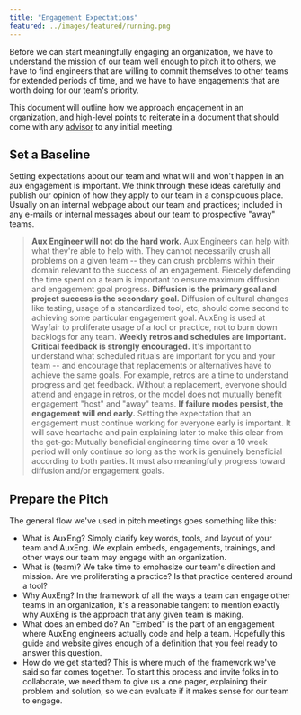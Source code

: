 ```yaml
---
title: "Engagement Expectations"
featured: ../images/featured/running.png
---
```


Before we can start meaningfully engaging an organization, we have to
understand the mission of our team well enough to pitch it to others,
we have to find engineers that are willing to commit themselves to other
teams for extended periods of time, and we have to have engagements that are
worth doing for our team's priority.

This document will outline how we approach engagement in an organization, and
high-level points to reiterate in a document that should come with any [advisor](../roles)
to any initial meeting.

## Set a Baseline

Setting expectations about our team and what will and won't happen in an aux
engagement is important. We think through these ideas carefully and publish our
opinion of how they apply to our team in a conspicuous place. Usually on an
internal webpage about our team and practices; included in any e-mails or
internal messages about our team to prospective "away" teams.

> **Aux Engineer will not do the hard work.**
Aux Engineers can help with what they're able to help with. They cannot
necessarily crush all problems on a given team -- they can crush problems within
their domain relevant to the success of an engagement. Fiercely defending the
time spent on a team is important to ensure maximum diffusion and engagement
goal progress.
> **Diffusion is the primary goal and project success is the secondary goal.**
Diffusion of cultural changes like testing, usage of a standardized tool, etc,
should come second to achieving some particular engagement goal. AuxEng is used
at Wayfair to proliferate usage of a tool or practice, not to burn down backlogs
 for any team.
> **Weekly retros and schedules are important. Critical feedback is strongly encouraged.**
It's important to understand what scheduled rituals are important for you and
your team -- and encourage that replacements or alternatives have to achieve the
same goals. For example, retros are a time to understand progress and get
feedback. Without a replacement, everyone should attend and engage in retros,
or the model does not mutually benefit engagement "host" and "away" teams.
> **If failure modes persist, the engagement will end early.**
Setting the expectation that an engagement must continue working for everyone
early is important. It will save heartache and pain explaining later to make
this clear from the get-go: Mutually beneficial engineering time over a 10 week
period will only continue so long as the work is genuinely beneficial according
to both parties. It must also meaningfully progress toward diffusion and/or
engagement goals.

## Prepare the Pitch

The general flow we've used in pitch meetings goes something like this:

- What is AuxEng?
Simply clarify key words, tools, and layout of your team and AuxEng. We explain
embeds, engagements, trainings, and other ways our team may engage with an organization.
- What is (team)?
We take time to emphasize our team's direction and mission. Are we proliferating
a practice? Is that practice centered around a tool?
- Why AuxEng?
In the framework of all the ways a team can engage other teams in an organization,
it's a reasonable tangent to mention exactly why AuxEng is the approach that any
given team is making.
- What does an embed do?
An "Embed" is the part of an engagement where AuxEng engineers actually code and
help a team. Hopefully this guide and website gives enough of a definition that
you feel ready to answer this question.
- How do we get started?
This is where much of the framework we've said so far comes together. To start
this process and invite folks in to collaborate, we need them to give us a one
pager, explaining their problem and solution, so we can evaluate if it makes
sense for our team to engage.
